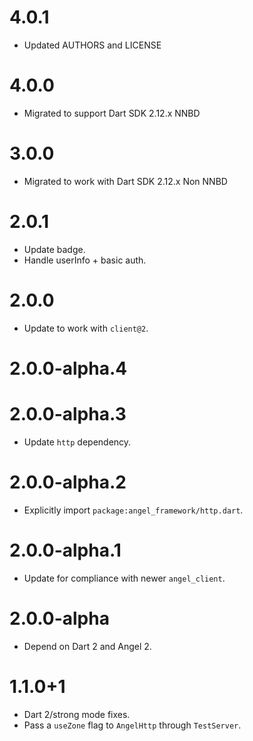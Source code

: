 # 4.0.1
* Updated AUTHORS and LICENSE

# 4.0.0
* Migrated to support Dart SDK 2.12.x NNBD

# 3.0.0
* Migrated to work with Dart SDK 2.12.x Non NNBD

# 2.0.1
* Update badge.
* Handle userInfo + basic auth.

# 2.0.0
* Update to work with `client@2`.

# 2.0.0-alpha.4
# 2.0.0-alpha.3
* Update `http` dependency.

# 2.0.0-alpha.2
* Explicitly import `package:angel_framework/http.dart`.

# 2.0.0-alpha.1
* Update for compliance with newer `angel_client`.

# 2.0.0-alpha
* Depend on Dart 2 and Angel 2.

# 1.1.0+1
* Dart 2/strong mode fixes.
* Pass a `useZone` flag to `AngelHttp` through `TestServer`.